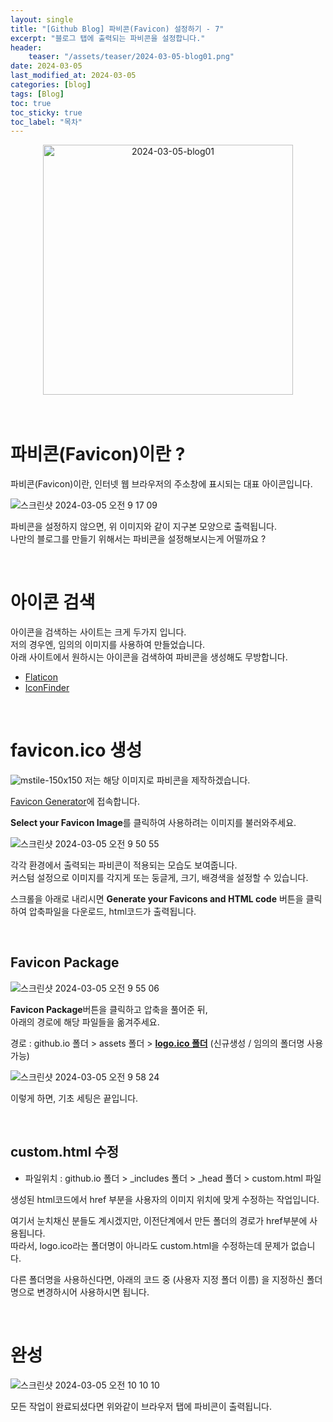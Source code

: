 ```yaml
---
layout: single
title: "[Github Blog] 파비콘(Favicon) 설정하기 - 7"
excerpt: "블로그 탭에 출력되는 파비콘을 설정합니다."
header:
    teaser: "/assets/teaser/2024-03-05-blog01.png"
date: 2024-03-05
last_modified_at: 2024-03-05
categories: [blog]
tags: [Blog]
toc: true
toc_sticky: true
toc_label: "목차"
---
```


<style>
    .gist {
        margin: 0 auto;
        width: 90%; /* 또는 원하는 너비 */
        max-height: 500px; /* 최대 높이 설정 */
        overflow: auto; /* 스크롤이 필요할 경우 스크롤 표시 */
        margin-top: 10px;
        margin-bottom: 24px;
    }
</style>

<div style="text-align: center;">
<img src="https://github.com/JunbeomCho22/JunbeomCho22.github.io/assets/156159216/49fdce1e-7b9e-49bc-b8cb-19e6d4c24836" alt="2024-03-05-blog01" style="height: 400px;">
</div>

<br>

<br>

# 파비콘(Favicon)이란 ?

파비콘(Favicon)이란, 인터넷 웹 브라우저의 주소창에 표시되는 대표 아이콘입니다.

![스크린샷 2024-03-05 오전 9 17 09](https://github.com/JunbeomCho22/JunbeomCho22.github.io/assets/156159216/f85ac6c2-44a7-4b38-9154-995326b20a08)

파비콘을 설정하지 않으면, 위 이미지와 같이 지구본 모양으로 출력됩니다.
<br>
나만의 블로그를 만들기 위해서는 파비콘을 설정해보시는게 어떨까요 ?

<br>

# 아이콘 검색

아이콘을 검색하는 사이트는 크게 두가지 입니다.
<br>
저의 경우엔, 임의의 이미지를 사용하여 만들었습니다.
<br>
아래 사이트에서 원하시는 아이콘을 검색하여 파비콘을 생성해도 무방합니다.

- [Flaticon](https://www.flaticon.com/)
- [IconFinder](https://www.iconfinder.com/)

<br>

# favicon.ico 생성

![mstile-150x150](https://github.com/JunbeomCho22/JunbeomCho22.github.io/assets/156159216/e8538ca8-11f9-496f-88cb-7d8383895bc0)
저는 해당 이미지로 파비콘을 제작하겠습니다.

[Favicon Generator](https://realfavicongenerator.net/)에 접속합니다.

**Select your Favicon Image**를 클릭하여 사용하려는 이미지를 불러와주세요.

![스크린샷 2024-03-05 오전 9 50 55](https://github.com/JunbeomCho22/JunbeomCho22.github.io/assets/156159216/d2336bdd-c754-4155-baba-c9a24186f349)

각각 환경에서 출력되는 파비콘이 적용되는 모습도 보여줍니다.
<br>
커스텀 설정으로 이미지를 각지게 또는 둥글게, 크기, 배경색을 설정할 수 있습니다.

스크롤을 아래로 내리시면 **Generate your Favicons and HTML code** 버튼을 클릭하여 압축파일을 다운로드, html코드가 출력됩니다.

<br>

## Favicon Package

![스크린샷 2024-03-05 오전 9 55 06](https://github.com/JunbeomCho22/JunbeomCho22.github.io/assets/156159216/2ea03d43-6ed7-45ff-a2c1-d4d255d11a5f)

**Favicon Package**버튼을 클릭하고 압축을 풀어준 뒤,
<br>
아래의 경로에 해당 파일들을 옮겨주세요.

경로 : github.io 폴더 > assets 폴더 > **<u>logo.ico 폴더</u>** (신규생성 / 임의의 폴더명 사용가능)

![스크린샷 2024-03-05 오전 9 58 24](https://github.com/JunbeomCho22/JunbeomCho22.github.io/assets/156159216/f442d5b5-28a6-48ec-b328-e6f3c98d4573)

이렇게 하면, 기초 세팅은 끝입니다.

<br>

## custom.html 수정

- 파일위치 : github.io 폴더 > _includes 폴더 > _head 폴더 > custom.html 파일

생성된 html코드에서 href 부분을 사용자의 이미지 위치에 맞게 수정하는 작업입니다.

<script src="https://gist.github.com/JunbeomCho22/c34124041574da7a81eff41e4787dfda.js"></script>

여기서 눈치채신 분들도 계시겠지만, 이전단계에서 만든 폴더의 경로가 href부분에 사용됩니다.
<br>
따라서, logo.ico라는 폴더명이 아니라도 custom.html을 수정하는데 문제가 없습니다.

다른 폴더명을 사용하신다면, 아래의 코드 중 (사용자 지정 폴더 이름) 을 지정하신 폴더명으로 변경하시어 사용하시면 됩니다.

<script src="https://gist.github.com/JunbeomCho22/84edc536f7d1551e958812437e320cb6.js"></script>

<br>

# 완성

![스크린샷 2024-03-05 오전 10 10 10](https://github.com/JunbeomCho22/JunbeomCho22.github.io/assets/156159216/465b30b1-5bc9-45b9-a1dd-8ce842feb11b)

모든 작업이 완료되셨다면 위와같이 브라우저 탭에 파비콘이 출력됩니다.
